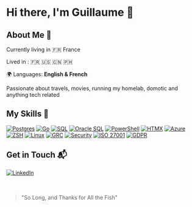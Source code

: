 # Hi there, I'm Guillaume 👋

## About Me 🚀

Currently living in 🇫🇷 France

Lived in :
🇫🇷 🇺🇸 🇨🇳 🇵🇭

🌍 Languages: **English & French**

Passionate about travels, movies, running my homelab, domotic and anything tech related

## My Skills 🧠
[![Postgres](https://img.shields.io/badge/PostgreSQL-316192?style=for-the-badge&logo=postgresql&logoColor=white)](https://www.postgresql.org/)
[![Go](https://img.shields.io/badge/Go-00ADD8?style=for-the-badge&logo=go&logoColor=white)](https://golang.org/)
[![SQL](https://img.shields.io/badge/SQL-4479A1?style=for-the-badge&logo=sql&logoColor=white)](https://en.wikipedia.org/wiki/SQL)
[![Oracle SQL](https://img.shields.io/badge/Oracle_SQL-F80000?style=for-the-badge&logo=oracle&logoColor=white)](https://www.oracle.com/database/technologies/appdev/sqldeveloper-landing.html)
[![PowerShell](https://img.shields.io/badge/PowerShell-5391FE?style=for-the-badge&logo=powershell&logoColor=white)](https://docs.microsoft.com/en-us/powershell/)
[![HTMX](https://img.shields.io/badge/HTMX-0c4b8d?style=for-the-badge&logo=htmx&logoColor=white)](https://htmx.org/)
[![Azure](https://img.shields.io/badge/Azure-0078D4?style=for-the-badge&logo=microsoft-azure&logoColor=white)](https://azure.microsoft.com/)
[![ZSH](https://img.shields.io/badge/ZSH-000000?style=for-the-badge&logo=gnu-bash&logoColor=white)](https://www.zsh.org/)
[![Linux](https://img.shields.io/badge/Linux-FCC624?style=for-the-badge&logo=linux&logoColor=black)](https://www.kernel.org/)
[![GRC](https://img.shields.io/badge/GRC-008080?style=for-the-badge&logo=grc&logoColor=white)](https://en.wikipedia.org/wiki/Governance,_risk_management,_and_compliance)
[![Security](https://img.shields.io/badge/Security-FFA500?style=for-the-badge&logo=security&logoColor=white)](https://en.wikipedia.org/wiki/Computer_security)
[![ISO 27001](https://img.shields.io/badge/ISO%2027001-0033A0?style=for-the-badge&logo=iso-27001&logoColor=white)](https://en.wikipedia.org/wiki/ISO/IEC_27001)
[![GDPR](https://img.shields.io/badge/GDPR-0044AA?style=for-the-badge&logo=gdpr&logoColor=white)](https://en.wikipedia.org/wiki/General_Data_Protection_Regulation)

<!--[![LinkedIn](https://img.shields.io/badge/LinkedIn-0077B5?style=for-the-badge&logo=linkedin&logoColor=white)](https://www.linkedin.com/in/consultant42/)-->

## Get in Touch 📬
<a href="https://www.linkedin.com/in/guigui42/" target="_blank">
    <img src="https://img.shields.io/badge/LinkedIn-0077B5?style=for-the-badge&logo=linkedin&logoColor=white" alt="LinkedIn">
</a>

<br />
<br />
<br />

> "So Long, and Thanks for All the Fish"
